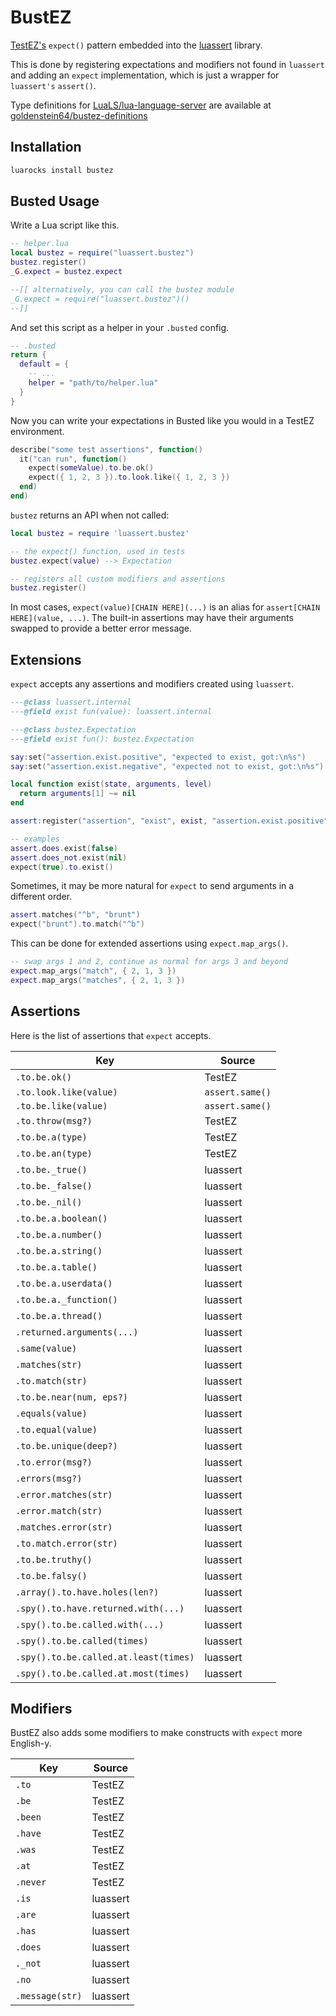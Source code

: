 # BustEZ

[TestEZ's](https://github.com/Roblox/testez) `expect()` pattern embedded into the [luassert](https://github.com/lunarmodules/luassert) library.

This is done by registering expectations and modifiers not found in `luassert` and adding an `expect` implementation, which is just a wrapper for `luassert's` `assert()`.

Type definitions for [LuaLS/lua-language-server](https://github.com/LuaLS/lua-language-server) are available at [goldenstein64/bustez-definitions](https://github.com/goldenstein64/bustez-definitions)

## Installation

```sh
luarocks install bustez
```

## Busted Usage

Write a Lua script like this.

```lua
-- helper.lua
local bustez = require("luassert.bustez")
bustez.register()
_G.expect = bustez.expect

--[[ alternatively, you can call the bustez module
_G.expect = require("luassert.bustez")()
--]]
```

And set this script as a helper in your `.busted` config.

```lua
-- .busted
return {
  default = {
    -- ...
    helper = "path/to/helper.lua"
  }
}
```

Now you can write your expectations in Busted like you would in a TestEZ environment.

```lua
describe("some test assertions", function()
  it("can run", function()
    expect(someValue).to.be.ok()
    expect({ 1, 2, 3 }).to.look.like({ 1, 2, 3 })
  end)
end)
```

`bustez` returns an API when not called:

```lua
local bustez = require 'luassert.bustez'

-- the expect() function, used in tests
bustez.expect(value) --> Expectation

-- registers all custom modifiers and assertions
bustez.register()
```

In most cases, `expect(value)[CHAIN HERE](...)` is an alias for `assert[CHAIN HERE](value, ...)`. The built-in assertions may have their arguments swapped to provide a better error message.

## Extensions

`expect` accepts any assertions and modifiers created using `luassert`.

```lua
---@class luassert.internal
---@field exist fun(value): luassert.internal

---@class bustez.Expectation
---@field exist fun(): bustez.Expectation

say:set("assertion.exist.positive", "expected to exist, got:\n%s")
say:set("assertion.exist.negative", "expected not to exist, got:\n%s")

local function exist(state, arguments, level)
  return arguments[1] ~= nil
end

assert:register("assertion", "exist", exist, "assertion.exist.positive", "assertion.exist.negative")

-- examples
assert.does.exist(false)
assert.does_not.exist(nil)
expect(true).to.exist()
```

Sometimes, it may be more natural for `expect` to send arguments in a different order.

```lua
assert.matches("^b", "brunt")
expect("brunt").to.match("^b")
```

This can be done for extended assertions using `expect.map_args()`.

```lua
-- swap args 1 and 2, continue as normal for args 3 and beyond
expect.map_args("match", { 2, 1, 3 })
expect.map_args("matches", { 2, 1, 3 })
```

## Assertions

Here is the list of assertions that `expect` accepts.

| Key                                   | Source          |
|---------------------------------------|-----------------|
| `.to.be.ok()`                         | TestEZ          |
| `.to.look.like(value)`                | `assert.same()` |
| `.to.be.like(value)`                  | `assert.same()` |
| `.to.throw(msg?)`                     | TestEZ          |
| `.to.be.a(type)`                      | TestEZ          |
| `.to.be.an(type)`                     | TestEZ          |
| `.to.be._true()`                      | luassert        |
| `.to.be._false()`                     | luassert        |
| `.to.be._nil()`                       | luassert        |
| `.to.be.a.boolean()`                  | luassert        |
| `.to.be.a.number()`                   | luassert        |
| `.to.be.a.string()`                   | luassert        |
| `.to.be.a.table()`                    | luassert        |
| `.to.be.a.userdata()`                 | luassert        |
| `.to.be.a._function()`                | luassert        |
| `.to.be.a.thread()`                   | luassert        |
| `.returned.arguments(...)`            | luassert        |
| `.same(value)`                        | luassert        |
| `.matches(str)`                       | luassert        |
| `.to.match(str)`                      | luassert        |
| `.to.be.near(num, eps?)`              | luassert        |
| `.equals(value)`                      | luassert        |
| `.to.equal(value)`                    | luassert        |
| `.to.be.unique(deep?)`                | luassert        |
| `.to.error(msg?)`                     | luassert        |
| `.errors(msg?)`                       | luassert        |
| `.error.matches(str)`                 | luassert        |
| `.error.match(str)`                   | luassert        |
| `.matches.error(str)`                 | luassert        |
| `.to.match.error(str)`                | luassert        |
| `.to.be.truthy()`                     | luassert        |
| `.to.be.falsy()`                      | luassert        |
| `.array().to.have.holes(len?)`        | luassert        |
| `.spy().to.have.returned.with(...)`   | luassert        |
| `.spy().to.be.called.with(...)`       | luassert        |
| `.spy().to.be.called(times)`          | luassert        |
| `.spy().to.be.called.at.least(times)` | luassert        |
| `.spy().to.be.called.at.most(times)`  | luassert        |

## Modifiers

BustEZ also adds some modifiers to make constructs with `expect` more English-y.

| Key             | Source   |
|-----------------|----------|
| `.to`           | TestEZ   |
| `.be`           | TestEZ   |
| `.been`         | TestEZ   |
| `.have`         | TestEZ   |
| `.was`          | TestEZ   |
| `.at`           | TestEZ   |
| `.never`        | TestEZ   |
| `.is`           | luassert |
| `.are`          | luassert |
| `.has`          | luassert |
| `.does`         | luassert |
| `._not`         | luassert |
| `.no`           | luassert |
| `.message(str)` | luassert |
